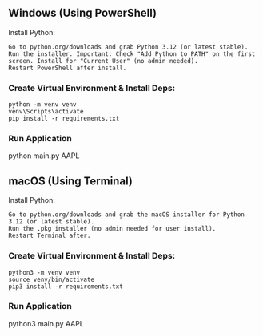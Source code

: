 ## Windows (Using PowerShell)
Install Python:

    Go to python.org/downloads and grab Python 3.12 (or latest stable).
    Run the installer. Important: Check "Add Python to PATH" on the first screen. Install for "Current User" (no admin needed).
    Restart PowerShell after install.
    
### Create Virtual Environment & Install Deps:
```
python -m venv venv
venv\Scripts\activate
pip install -r requirements.txt
```

### Run Application
python main.py AAPL

## macOS (Using Terminal)
Install Python:

    Go to python.org/downloads and grab the macOS installer for Python 3.12 (or latest stable).
    Run the .pkg installer (no admin needed for user install).
    Restart Terminal after.

### Create Virtual Environment & Install Deps:
```
python3 -m venv venv
source venv/bin/activate
pip3 install -r requirements.txt
```

### Run Application
python3 main.py AAPL